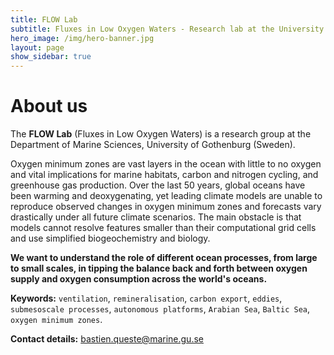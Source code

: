 ```yaml
---
title: FLOW Lab
subtitle: Fluxes in Low Oxygen Waters - Research lab at the University of Gothenburg
hero_image: /img/hero-banner.jpg
layout: page
show_sidebar: true
---
```




# About us

The **FLOW Lab** (Fluxes in Low Oxygen Waters) is a research group at the Department of Marine Sciences, University of Gothenburg (Sweden).

Oxygen minimum zones are vast layers in the ocean with little to no oxygen and vital implications for marine habitats, carbon and nitrogen cycling, and greenhouse gas production. Over the last 50 years, global oceans have been warming and deoxygenating, yet leading climate models are unable to reproduce observed changes in oxygen minimum zones and forecasts vary drastically under all future climate scenarios. The main obstacle is that models cannot resolve features smaller than their computational grid cells and use simplified biogeochemistry and biology. 

**We want to understand the role of different ocean processes, from large to small scales, in tipping the balance back and forth between oxygen supply and oxygen consumption across the world's oceans.**

**Keywords:** `ventilation`, `remineralisation`, `carbon export`, `eddies`, `submesoscale processes`, `autonomous platforms`, `Arabian Sea`, `Baltic Sea`, `oxygen minimum zones`.

**Contact details:** [bastien.queste@marine.gu.se](https://www.gu.se/om-universitetet/hitta-person/bastienqueste)
